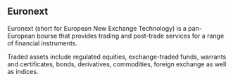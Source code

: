 ## Euronext

Euronext (short for European New Exchange Technology) is a pan-European bourse that provides trading and post-trade services for a range of financial instruments.

Traded assets include regulated equities, exchange-traded funds, warrants and certificates, bonds, derivatives, commodities, foreign exchange as well as indices. 